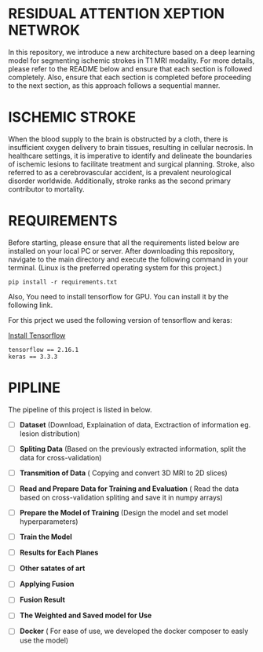 # RESIDUAL ATTENTION XEPTION NETWROK
In this repository, we introduce a new architecture based on a deep learning model for segmenting ischemic strokes in T1 MRI modality.
 For more details, please refer to the README below and ensure that each section is followed completely. Also, ensure that each section is 
 completed before proceeding to the next section, as this approach follows a sequential manner.


# ISCHEMIC STROKE

When the blood supply to the brain is obstructed by a cloth, there is insufficient oxygen delivery to brain tissues, resulting in cellular necrosis. 
 In healthcare settings, it is imperative to identify and delineate the boundaries of ischemic lesions to facilitate treatment and surgical planning. 
 Stroke, also referred to as a cerebrovascular accident, is a prevalent neurological disorder worldwide. Additionally, stroke ranks as the second primary contributor to mortality. 

# REQUIREMENTS 

 Before starting, please ensure that all the requirements listed below are installed on your local PC or server.
 After downloading this repository, navigate to the main directory and execute the following command in your terminal. (Linux is the preferred operating system for this project.)


```
pip install -r requirements.txt

```
Also, You need to install tensorflow for GPU. You can install it by the following link.


For this prject we used the following version of tensorflow and keras:

[Install Tensorflow](https://www.tensorflow.org/install/pip)


```
tensorflow == 2.16.1
keras == 3.3.3 
```

# PIPLINE 

The pipeline of this project is listed in below.
 
- [ ] **Dataset** (Download, Explaination of data, Exctraction of information eg. lesion distribution)
- [ ] **Spliting Data** (Based on the previously extracted information, split the data for cross-validation) 
- [ ] **Transmition of Data** ( Copying and convert 3D MRI to 2D slices)
- [ ] **Read and Prepare Data for Training and Evaluation** ( Read the data based on cross-validation spliting and save it in numpy arrays)
- [ ] **Prepare the Model of Training** (Design the model and set model hyperparameters)
- [ ] **Train the Model** 
- [ ] **Results for Each Planes**
- [ ] **Other satates of art** 
- [ ] **Applying Fusion** 
- [ ] **Fusion Result**
- [ ] **The Weighted and Saved model for Use** 
- [ ] **Docker** ( For ease of use, we developed the docker composer to easly use the model) 

